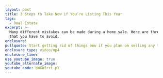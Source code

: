 ```yaml
---
layout: post
title: 3 Steps to Take Now if You’re Listing This Year
tags:
  - Real Estate
excerpt: >-
  Many different mistakes can be made during a home sale. Here are three of them
  that you have to avoid.
enclosure:
pullquote: Start getting rid of things now if you plan on selling any time soon.
enclosure_type: video/mp4
enclosure_time:
use_youtube_image: true
youtube_alternate_image:
youtube_code: bWXWfrrt-pY
---
```

